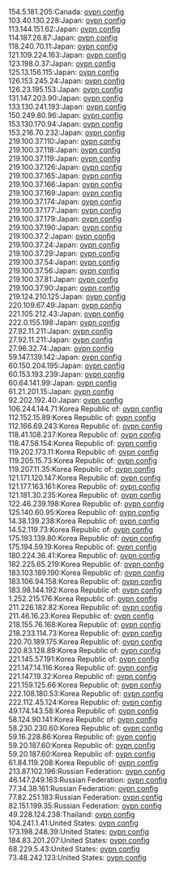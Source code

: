 154.5.181.205:Canada: [ovpn config](vpn/154_5_181_205.ovpn)  
103.40.130.228:Japan: [ovpn config](vpn/103_40_130_228.ovpn)  
113.144.151.62:Japan: [ovpn config](vpn/113_144_151_62.ovpn)  
114.187.26.87:Japan: [ovpn config](vpn/114_187_26_87.ovpn)  
118.240.70.11:Japan: [ovpn config](vpn/118_240_70_11.ovpn)  
121.109.224.163:Japan: [ovpn config](vpn/121_109_224_163.ovpn)  
123.198.0.37:Japan: [ovpn config](vpn/123_198_0_37.ovpn)  
125.13.156.115:Japan: [ovpn config](vpn/125_13_156_115.ovpn)  
126.153.245.24:Japan: [ovpn config](vpn/126_153_245_24.ovpn)  
126.23.195.153:Japan: [ovpn config](vpn/126_23_195_153.ovpn)  
131.147.203.90:Japan: [ovpn config](vpn/131_147_203_90.ovpn)  
133.130.241.193:Japan: [ovpn config](vpn/133_130_241_193.ovpn)  
150.249.80.96:Japan: [ovpn config](vpn/150_249_80_96.ovpn)  
153.130.170.94:Japan: [ovpn config](vpn/153_130_170_94.ovpn)  
153.216.70.232:Japan: [ovpn config](vpn/153_216_70_232.ovpn)  
219.100.37.110:Japan: [ovpn config](vpn/219_100_37_110.ovpn)  
219.100.37.118:Japan: [ovpn config](vpn/219_100_37_118.ovpn)  
219.100.37.119:Japan: [ovpn config](vpn/219_100_37_119.ovpn)  
219.100.37.126:Japan: [ovpn config](vpn/219_100_37_126.ovpn)  
219.100.37.165:Japan: [ovpn config](vpn/219_100_37_165.ovpn)  
219.100.37.166:Japan: [ovpn config](vpn/219_100_37_166.ovpn)  
219.100.37.169:Japan: [ovpn config](vpn/219_100_37_169.ovpn)  
219.100.37.174:Japan: [ovpn config](vpn/219_100_37_174.ovpn)  
219.100.37.177:Japan: [ovpn config](vpn/219_100_37_177.ovpn)  
219.100.37.179:Japan: [ovpn config](vpn/219_100_37_179.ovpn)  
219.100.37.190:Japan: [ovpn config](vpn/219_100_37_190.ovpn)  
219.100.37.2:Japan: [ovpn config](vpn/219_100_37_2.ovpn)  
219.100.37.24:Japan: [ovpn config](vpn/219_100_37_24.ovpn)  
219.100.37.29:Japan: [ovpn config](vpn/219_100_37_29.ovpn)  
219.100.37.54:Japan: [ovpn config](vpn/219_100_37_54.ovpn)  
219.100.37.56:Japan: [ovpn config](vpn/219_100_37_56.ovpn)  
219.100.37.81:Japan: [ovpn config](vpn/219_100_37_81.ovpn)  
219.100.37.90:Japan: [ovpn config](vpn/219_100_37_90.ovpn)  
219.124.210.125:Japan: [ovpn config](vpn/219_124_210_125.ovpn)  
220.109.67.49:Japan: [ovpn config](vpn/220_109_67_49.ovpn)  
221.105.212.43:Japan: [ovpn config](vpn/221_105_212_43.ovpn)  
222.0.155.198:Japan: [ovpn config](vpn/222_0_155_198.ovpn)  
27.92.11.211:Japan: [ovpn config](vpn/27_92_11_211.ovpn)  
27.92.11.211:Japan: [ovpn config](vpn/27_92_11_211.ovpn)  
27.96.32.74:Japan: [ovpn config](vpn/27_96_32_74.ovpn)  
59.147.139.142:Japan: [ovpn config](vpn/59_147_139_142.ovpn)  
60.150.204.195:Japan: [ovpn config](vpn/60_150_204_195.ovpn)  
60.153.193.239:Japan: [ovpn config](vpn/60_153_193_239.ovpn)  
60.64.141.99:Japan: [ovpn config](vpn/60_64_141_99.ovpn)  
61.21.201.15:Japan: [ovpn config](vpn/61_21_201_15.ovpn)  
92.202.192.40:Japan: [ovpn config](vpn/92_202_192_40.ovpn)  
106.244.144.71:Korea Republic of: [ovpn config](vpn/106_244_144_71.ovpn)  
112.152.15.89:Korea Republic of: [ovpn config](vpn/112_152_15_89.ovpn)  
112.166.69.243:Korea Republic of: [ovpn config](vpn/112_166_69_243.ovpn)  
118.41.108.237:Korea Republic of: [ovpn config](vpn/118_41_108_237.ovpn)  
118.47.58.154:Korea Republic of: [ovpn config](vpn/118_47_58_154.ovpn)  
119.202.173.11:Korea Republic of: [ovpn config](vpn/119_202_173_11.ovpn)  
119.205.15.73:Korea Republic of: [ovpn config](vpn/119_205_15_73.ovpn)  
119.207.11.35:Korea Republic of: [ovpn config](vpn/119_207_11_35.ovpn)  
121.171.120.147:Korea Republic of: [ovpn config](vpn/121_171_120_147.ovpn)  
121.177.163.161:Korea Republic of: [ovpn config](vpn/121_177_163_161.ovpn)  
121.181.30.235:Korea Republic of: [ovpn config](vpn/121_181_30_235.ovpn)  
122.46.239.198:Korea Republic of: [ovpn config](vpn/122_46_239_198.ovpn)  
125.140.60.95:Korea Republic of: [ovpn config](vpn/125_140_60_95.ovpn)  
14.38.139.238:Korea Republic of: [ovpn config](vpn/14_38_139_238.ovpn)  
14.52.119.73:Korea Republic of: [ovpn config](vpn/14_52_119_73.ovpn)  
175.193.139.80:Korea Republic of: [ovpn config](vpn/175_193_139_80.ovpn)  
175.194.59.19:Korea Republic of: [ovpn config](vpn/175_194_59_19.ovpn)  
180.224.36.41:Korea Republic of: [ovpn config](vpn/180_224_36_41.ovpn)  
182.225.65.219:Korea Republic of: [ovpn config](vpn/182_225_65_219.ovpn)  
183.103.189.190:Korea Republic of: [ovpn config](vpn/183_103_189_190.ovpn)  
183.106.94.158:Korea Republic of: [ovpn config](vpn/183_106_94_158.ovpn)  
183.98.144.192:Korea Republic of: [ovpn config](vpn/183_98_144_192.ovpn)  
1.252.215.176:Korea Republic of: [ovpn config](vpn/1_252_215_176.ovpn)  
211.226.182.82:Korea Republic of: [ovpn config](vpn/211_226_182_82.ovpn)  
211.46.16.23:Korea Republic of: [ovpn config](vpn/211_46_16_23.ovpn)  
218.155.76.168:Korea Republic of: [ovpn config](vpn/218_155_76_168.ovpn)  
218.233.114.73:Korea Republic of: [ovpn config](vpn/218_233_114_73.ovpn)  
220.70.189.175:Korea Republic of: [ovpn config](vpn/220_70_189_175.ovpn)  
220.83.128.89:Korea Republic of: [ovpn config](vpn/220_83_128_89.ovpn)  
221.145.57.191:Korea Republic of: [ovpn config](vpn/221_145_57_191.ovpn)  
221.147.14.116:Korea Republic of: [ovpn config](vpn/221_147_14_116.ovpn)  
221.147.19.32:Korea Republic of: [ovpn config](vpn/221_147_19_32.ovpn)  
221.159.125.66:Korea Republic of: [ovpn config](vpn/221_159_125_66.ovpn)  
222.108.180.53:Korea Republic of: [ovpn config](vpn/222_108_180_53.ovpn)  
222.112.45.124:Korea Republic of: [ovpn config](vpn/222_112_45_124.ovpn)  
49.174.143.58:Korea Republic of: [ovpn config](vpn/49_174_143_58.ovpn)  
58.124.90.141:Korea Republic of: [ovpn config](vpn/58_124_90_141.ovpn)  
58.230.230.60:Korea Republic of: [ovpn config](vpn/58_230_230_60.ovpn)  
59.16.228.86:Korea Republic of: [ovpn config](vpn/59_16_228_86.ovpn)  
59.20.187.60:Korea Republic of: [ovpn config](vpn/59_20_187_60.ovpn)  
59.20.187.60:Korea Republic of: [ovpn config](vpn/59_20_187_60.ovpn)  
61.84.119.208:Korea Republic of: [ovpn config](vpn/61_84_119_208.ovpn)  
213.87.102.196:Russian Federation: [ovpn config](vpn/213_87_102_196.ovpn)  
46.147.249.163:Russian Federation: [ovpn config](vpn/46_147_249_163.ovpn)  
77.34.38.161:Russian Federation: [ovpn config](vpn/77_34_38_161.ovpn)  
77.82.251.183:Russian Federation: [ovpn config](vpn/77_82_251_183.ovpn)  
82.151.199.35:Russian Federation: [ovpn config](vpn/82_151_199_35.ovpn)  
49.228.124.238:Thailand: [ovpn config](vpn/49_228_124_238.ovpn)  
104.241.1.41:United States: [ovpn config](vpn/104_241_1_41.ovpn)  
173.198.248.39:United States: [ovpn config](vpn/173_198_248_39.ovpn)  
184.83.201.207:United States: [ovpn config](vpn/184_83_201_207.ovpn)  
68.229.5.43:United States: [ovpn config](vpn/68_229_5_43.ovpn)  
73.48.242.123:United States: [ovpn config](vpn/73_48_242_123.ovpn)  
